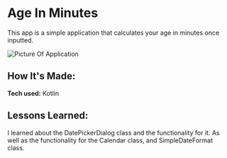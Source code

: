 # Age In Minutes
This app is a simple application that calculates your age in minutes once inputted.

![Picture Of Application](![image]https://imgur.com/a/GC0Ubt7)

## How It's Made:

**Tech used:** Kotlin

## Lessons Learned:

I learned about the DatePickerDialog class and the functionality for it. As well as the functionality for the Calendar class, and SimpleDateFormat class. 
